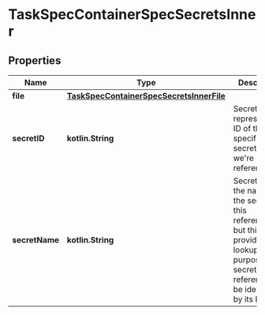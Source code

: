 
# TaskSpecContainerSpecSecretsInner

## Properties
| Name | Type | Description | Notes |
| ------------ | ------------- | ------------- | ------------- |
| **file** | [**TaskSpecContainerSpecSecretsInnerFile**](TaskSpecContainerSpecSecretsInnerFile.md) |  |  [optional] |
| **secretID** | **kotlin.String** | SecretID represents the ID of the specific secret that we&#39;re referencing.  |  [optional] |
| **secretName** | **kotlin.String** | SecretName is the name of the secret that this references, but this is just provided for lookup/display purposes. The secret in the reference will be identified by its ID.  |  [optional] |



